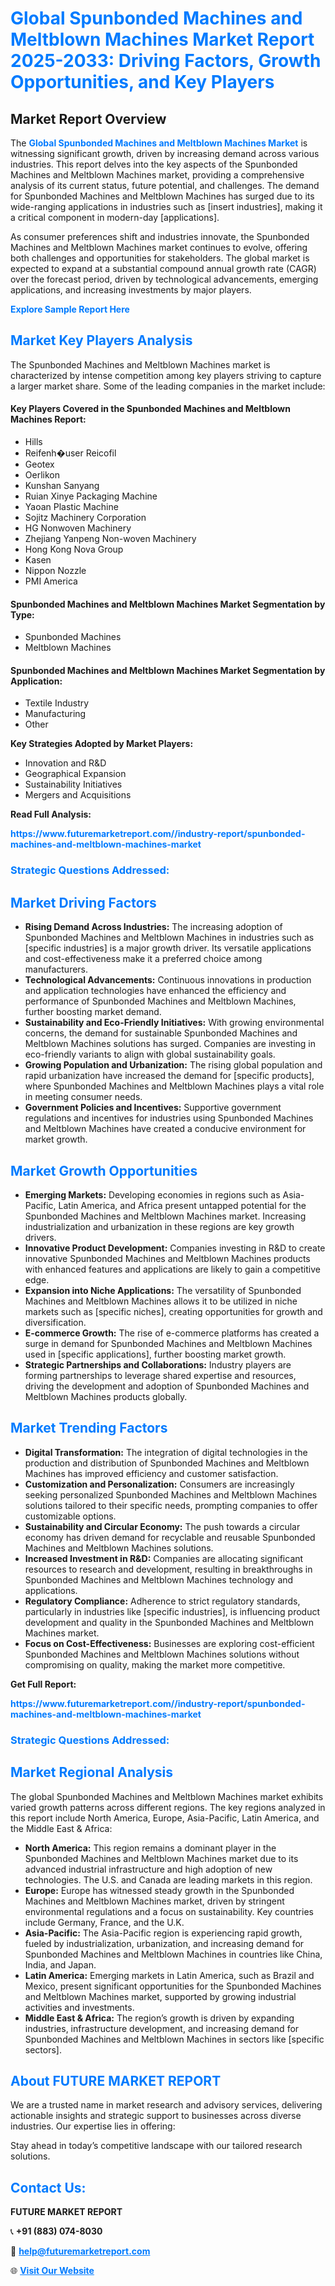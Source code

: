 <h1 style="color: #007BFF;">Global Spunbonded Machines and Meltblown Machines Market Report 2025-2033: Driving Factors, Growth Opportunities, and Key Players</h1>

<section id="overview">
<h2>Market Report Overview</h2>
<p>The <a href="https://www.futuremarketreport.com//industry-report/spunbonded-machines-and-meltblown-machines-market" style="color: #007BFF; text-decoration: none;"><strong>Global Spunbonded Machines and Meltblown Machines Market</strong></a> is witnessing significant growth, driven by increasing demand across various industries. This report delves into the key aspects of the Spunbonded Machines and Meltblown Machines market, providing a comprehensive analysis of its current status, future potential, and challenges. The demand for Spunbonded Machines and Meltblown Machines has surged due to its wide-ranging applications in industries such as [insert industries], making it a critical component in modern-day [applications].</p>
<p>As consumer preferences shift and industries innovate, the Spunbonded Machines and Meltblown Machines market continues to evolve, offering both challenges and opportunities for stakeholders. The global market is expected to expand at a substantial compound annual growth rate (CAGR) over the forecast period, driven by technological advancements, emerging applications, and increasing investments by major players.</p>
</section>

<section id="overview">
<p><a href="https://www.futuremarketreport.com//request-sample/reportId=57225" style="color: #007BFF; text-decoration: none;"><strong>Explore Sample Report Here</strong></a></p>
</section>

<section id="key-players">
<h2 style="color: #007BFF;">Market Key Players Analysis</h2>
<p>The Spunbonded Machines and Meltblown Machines market is characterized by intense competition among key players striving to capture a larger market share. Some of the leading companies in the market include:</p>
<h4>Key Players Covered in the Spunbonded Machines and Meltblown Machines Report:</h4>
<ul><li>Hills</li><li>Reifenh�user Reicofil</li><li>Geotex</li><li>Oerlikon</li><li>Kunshan Sanyang</li><li>Ruian Xinye Packaging Machine</li><li>Yaoan Plastic Machine</li><li>Sojitz Machinery Corporation</li><li>HG Nonwoven Machinery</li><li>Zhejiang Yanpeng Non-woven Machinery</li><li>Hong Kong Nova Group</li><li>Kasen</li><li>Nippon Nozzle</li><li>PMI America</li></ul>
<h4>Spunbonded Machines and Meltblown Machines Market Segmentation by Type:</h4>
<ul><li>Spunbonded Machines</li><li>Meltblown Machines</li></ul>

<h4>Spunbonded Machines and Meltblown Machines Market Segmentation by Application:</h4>
<ul><li>Textile Industry</li><li>Manufacturing</li><li>Other</li></ul>
<p><strong>Key Strategies Adopted by Market Players:</strong></p>
<ul>
<li>Innovation and R&D</li>
<li>Geographical Expansion</li>
<li>Sustainability Initiatives</li>
<li>Mergers and Acquisitions</li>
</ul>
</section>

<section>
<p><strong>Read Full Analysis: </strong></p><a href="https://www.futuremarketreport.com//industry-report/spunbonded-machines-and-meltblown-machines-market" style="color: #007BFF; text-decoration: none;"><strong>https://www.futuremarketreport.com//industry-report/spunbonded-machines-and-meltblown-machines-market</strong></a>
<h3 style="color: #007BFF;">Strategic Questions Addressed:</h3>
</section>

<section id="driving-factors">
<h2 style="color: #007BFF;">Market Driving Factors</h2>
<ul>
<li><strong>Rising Demand Across Industries:</strong> The increasing adoption of Spunbonded Machines and Meltblown Machines in industries such as [specific industries] is a major growth driver. Its versatile applications and cost-effectiveness make it a preferred choice among manufacturers.</li>
<li><strong>Technological Advancements:</strong> Continuous innovations in production and application technologies have enhanced the efficiency and performance of Spunbonded Machines and Meltblown Machines, further boosting market demand.</li>
<li><strong>Sustainability and Eco-Friendly Initiatives:</strong> With growing environmental concerns, the demand for sustainable Spunbonded Machines and Meltblown Machines solutions has surged. Companies are investing in eco-friendly variants to align with global sustainability goals.</li>
<li><strong>Growing Population and Urbanization:</strong> The rising global population and rapid urbanization have increased the demand for [specific products], where Spunbonded Machines and Meltblown Machines plays a vital role in meeting consumer needs.</li>
<li><strong>Government Policies and Incentives:</strong> Supportive government regulations and incentives for industries using Spunbonded Machines and Meltblown Machines have created a conducive environment for market growth.</li>
</ul>
</section>

<section id="growth-opportunities">
<h2 style="color: #007BFF;">Market Growth Opportunities</h2>
<ul>
<li><strong>Emerging Markets:</strong> Developing economies in regions such as Asia-Pacific, Latin America, and Africa present untapped potential for the Spunbonded Machines and Meltblown Machines market. Increasing industrialization and urbanization in these regions are key growth drivers.</li>
<li><strong>Innovative Product Development:</strong> Companies investing in R&D to create innovative Spunbonded Machines and Meltblown Machines products with enhanced features and applications are likely to gain a competitive edge.</li>
<li><strong>Expansion into Niche Applications:</strong> The versatility of Spunbonded Machines and Meltblown Machines allows it to be utilized in niche markets such as [specific niches], creating opportunities for growth and diversification.</li>
<li><strong>E-commerce Growth:</strong> The rise of e-commerce platforms has created a surge in demand for Spunbonded Machines and Meltblown Machines used in [specific applications], further boosting market growth.</li>
<li><strong>Strategic Partnerships and Collaborations:</strong> Industry players are forming partnerships to leverage shared expertise and resources, driving the development and adoption of Spunbonded Machines and Meltblown Machines products globally.</li>
</ul>
</section>

<section id="trending-factors">
<h2 style="color: #007BFF;">Market Trending Factors</h2>
<ul>
<li><strong>Digital Transformation:</strong> The integration of digital technologies in the production and distribution of Spunbonded Machines and Meltblown Machines has improved efficiency and customer satisfaction.</li>
<li><strong>Customization and Personalization:</strong> Consumers are increasingly seeking personalized Spunbonded Machines and Meltblown Machines solutions tailored to their specific needs, prompting companies to offer customizable options.</li>
<li><strong>Sustainability and Circular Economy:</strong> The push towards a circular economy has driven demand for recyclable and reusable Spunbonded Machines and Meltblown Machines solutions.</li>
<li><strong>Increased Investment in R&D:</strong> Companies are allocating significant resources to research and development, resulting in breakthroughs in Spunbonded Machines and Meltblown Machines technology and applications.</li>
<li><strong>Regulatory Compliance:</strong> Adherence to strict regulatory standards, particularly in industries like [specific industries], is influencing product development and quality in the Spunbonded Machines and Meltblown Machines market.</li>
<li><strong>Focus on Cost-Effectiveness:</strong> Businesses are exploring cost-efficient Spunbonded Machines and Meltblown Machines solutions without compromising on quality, making the market more competitive.</li>
</ul>
</section>

<section>
<p><strong>Get Full Report: </strong></p><a href="https://www.futuremarketreport.com//industry-report/spunbonded-machines-and-meltblown-machines-market" style="color: #007BFF; text-decoration: none;"><strong>https://www.futuremarketreport.com//industry-report/spunbonded-machines-and-meltblown-machines-market</strong></a>
<h3 style="color: #007BFF;">Strategic Questions Addressed:</h3>
</section>


<section id="regional-analysis">
<h2 style="color: #007BFF;">Market Regional Analysis</h2>
<p>The global Spunbonded Machines and Meltblown Machines market exhibits varied growth patterns across different regions. The key regions analyzed in this report include North America, Europe, Asia-Pacific, Latin America, and the Middle East & Africa:</p>
<ul>
<li><strong>North America:</strong> This region remains a dominant player in the Spunbonded Machines and Meltblown Machines market due to its advanced industrial infrastructure and high adoption of new technologies. The U.S. and Canada are leading markets in this region.</li>
<li><strong>Europe:</strong> Europe has witnessed steady growth in the Spunbonded Machines and Meltblown Machines market, driven by stringent environmental regulations and a focus on sustainability. Key countries include Germany, France, and the U.K.</li>
<li><strong>Asia-Pacific:</strong> The Asia-Pacific region is experiencing rapid growth, fueled by industrialization, urbanization, and increasing demand for Spunbonded Machines and Meltblown Machines in countries like China, India, and Japan.</li>
<li><strong>Latin America:</strong> Emerging markets in Latin America, such as Brazil and Mexico, present significant opportunities for the Spunbonded Machines and Meltblown Machines market, supported by growing industrial activities and investments.</li>
<li><strong>Middle East & Africa:</strong> The region’s growth is driven by expanding industries, infrastructure development, and increasing demand for Spunbonded Machines and Meltblown Machines in sectors like [specific sectors].</li>
</ul>
</section>

<footer>
<h2 style="color: #007BFF;">About FUTURE MARKET REPORT</h2>
<p>We are a trusted name in market research and advisory services, delivering actionable insights and strategic support to businesses across diverse industries. Our expertise lies in offering:</p>

<p>Stay ahead in today’s competitive landscape with our tailored research solutions.</p>

<h2 style="color: #007BFF;">Contact Us:</h2>
<p><strong>FUTURE MARKET REPORT</strong></p>
<p>📞 <strong>+91 (883) 074-8030</strong></p>
<p>📧 <strong><a href="mailto:help@futuremarketreport.com" style="color: #007BFF;">help@futuremarketreport.com</a></strong></p>
<p>🌐 <strong><a href="https://www.futuremarketreport.com/" style="color: #007BFF;">Visit Our Website</a></strong></p>
</footer>